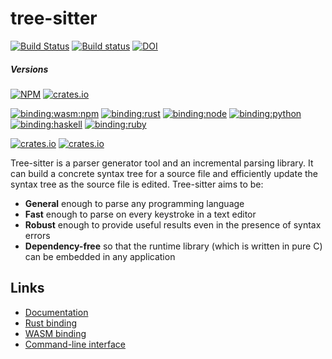 # tree-sitter

[![Build Status](https://github.com/tree-sitter/tree-sitter/workflows/CI/badge.svg)](https://github.com/tree-sitter/tree-sitter/actions)
[![Build status](https://ci.appveyor.com/api/projects/status/vtmbd6i92e97l55w/branch/master?svg=true)](https://ci.appveyor.com/project/maxbrunsfeld/tree-sitter/branch/master)
[![DOI](https://zenodo.org/badge/DOI/10.5281/zenodo.4777203.svg)](https://doi.org/10.5281/zenodo.4777203)

##### Versions
[![NPM](http://img.shields.io/npm/v/tree-sitter-cli.svg?label=CLI:npm&color=gray)](https://www.npmjs.org/package/tree-sitter-cli)
[![crates.io](https://img.shields.io/crates/v/tree-sitter-cli.svg?label=CLI:crate&color=gray)](https://crates.io/crates/tree-sitter-cli)

[![binding:wasm:npm](http://img.shields.io/npm/v/web-tree-sitter.svg?label=binding:wasm:npm&color=gray)](https://www.npmjs.org/package/web-tree-sitter)
[![binding:rust](https://img.shields.io/crates/v/tree-sitter.svg?label=binding:rust&color=gray)](https://crates.io/crates/tree-sitter)
[![binding:node](http://img.shields.io/npm/v/tree-sitter.svg?label=binding:node&color=gray)](https://www.npmjs.org/package/tree-sitter)
[![binding:python](http://img.shields.io/pypi/v/tree-sitter.svg?label=binding:python&color=gray)](https://pypi.org/project/tree-sitter)
[![binding:haskell](http://img.shields.io/hackage/v/tree-sitter.svg?label=binding:haskell&color=gray)](http://hackage.haskell.org/package/tree-sitter)
[![binding:ruby](http://img.shields.io/gem/v/tree-sitter.svg?label=binding:ruby&color=gray)](https://rubygems.org/gems/tree-sitter)

[![crates.io](https://img.shields.io/crates/v/tree-sitter-tags.svg?label=tags:crate&color=gray)](https://crates.io/crates/tree-sitter-tags)
[![crates.io](https://img.shields.io/crates/v/tree-sitter-highlight.svg?label=highlight:crate&color=gray)](https://crates.io/crates/tree-sitter-highlight)



Tree-sitter is a parser generator tool and an incremental parsing library. It can build a concrete syntax tree for a source file and efficiently update the syntax tree as the source file is edited. Tree-sitter aims to be:

- **General** enough to parse any programming language
- **Fast** enough to parse on every keystroke in a text editor
- **Robust** enough to provide useful results even in the presence of syntax errors
- **Dependency-free** so that the runtime library (which is written in pure C) can be embedded in any application

## Links

- [Documentation](https://tree-sitter.github.io)
- [Rust binding](lib/binding_rust/README.md)
- [WASM binding](lib/binding_web/README.md)
- [Command-line interface](cli/README.md)
